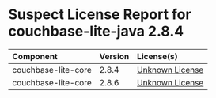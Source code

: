 
Suspect License Report for couchbase-lite-java 2.8.4
====================================================

|Component|Version|License(s)|
| :--- | :--- | :--- |
|couchbase-lite-core|2.8.4|[Unknown License](../../license-data/00000000-0010-0000-0000-000000000000.txt)|
|couchbase-lite-core|2.8.6|[Unknown License](../../license-data/00000000-0010-0000-0000-000000000000.txt)|
